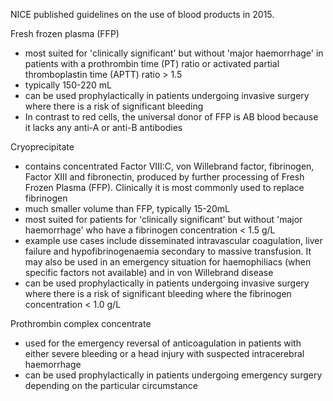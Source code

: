NICE published guidelines on the use of blood products in 2015\.  
  
Fresh frozen plasma (FFP)  
* most suited for 'clinically significant' but without 'major haemorrhage' in patients with a prothrombin time (PT) ratio or activated partial thromboplastin time (APTT) ratio \> 1\.5
* typically 150\-220 mL
* can be used prophylactically in patients undergoing invasive surgery where there is a risk of significant bleeding
* In contrast to red cells, the universal donor of FFP is AB blood because it lacks any anti\-A or anti\-B antibodies

  
Cryoprecipitate  
* contains concentrated Factor VIII:C, von Willebrand factor, fibrinogen, Factor XIII and fibronectin, produced by further processing of Fresh Frozen Plasma (FFP). Clinically it is most commonly used to replace fibrinogen
* much smaller volume than FFP, typically 15\-20mL
* most suited for patients for 'clinically significant' but without 'major haemorrhage' who have a fibrinogen concentration \< 1\.5 g/L
* example use cases include disseminated intravascular coagulation, liver failure and hypofibrinogenaemia secondary to massive transfusion. It may also be used in an emergency situation for haemophiliacs (when specific factors not available) and in von Willebrand disease
* can be used prophylactically in patients undergoing invasive surgery where there is a risk of significant bleeding where the fibrinogen concentration \< 1\.0 g/L

  
Prothrombin complex concentrate  
* used for the emergency reversal of anticoagulation in patients with either severe bleeding or a head injury with suspected intracerebral haemorrhage
* can be used prophylactically in patients undergoing emergency surgery depending on the particular circumstance
